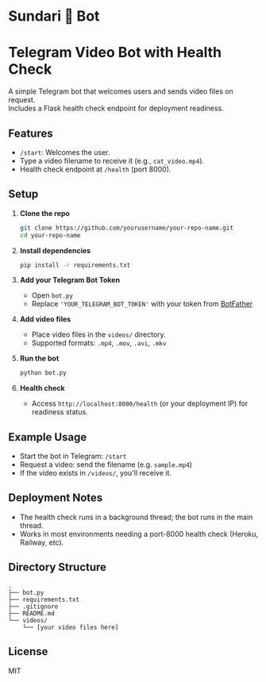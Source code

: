 # Sundari 🔞 Bot

# Telegram Video Bot with Health Check

A simple Telegram bot that welcomes users and sends video files on request.  
Includes a Flask health check endpoint for deployment readiness.

## Features

- `/start`: Welcomes the user.
- Type a video filename to receive it (e.g., `cat_video.mp4`).
- Health check endpoint at `/health` (port 8000).

## Setup

1. **Clone the repo**  
   ```bash
   git clone https://github.com/yourusername/your-repo-name.git
   cd your-repo-name
   ```

2. **Install dependencies**  
   ```bash
   pip install -r requirements.txt
   ```

3. **Add your Telegram Bot Token**  
   - Open `bot.py`
   - Replace `'YOUR_TELEGRAM_BOT_TOKEN'` with your token from [BotFather](https://core.telegram.org/bots#botfather)

4. **Add video files**  
   - Place video files in the `videos/` directory.
   - Supported formats: `.mp4`, `.mov`, `.avi`, `.mkv`

5. **Run the bot**  
   ```bash
   python bot.py
   ```

6. **Health check**  
   - Access `http://localhost:8000/health` (or your deployment IP) for readiness status.

## Example Usage

- Start the bot in Telegram: `/start`
- Request a video: send the filename (e.g. `sample.mp4`)
- If the video exists in `/videos/`, you'll receive it.

## Deployment Notes

- The health check runs in a background thread; the bot runs in the main thread.
- Works in most environments needing a port-8000 health check (Heroku, Railway, etc).

## Directory Structure

```
.
├── bot.py
├── requirements.txt
├── .gitignore
├── README.md
└── videos/
    └── [your video files here]
```

## License

MIT
